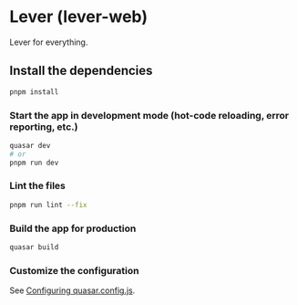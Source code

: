 # Lever (lever-web)

Lever for everything.

## Install the dependencies
```bash
pnpm install
```

### Start the app in development mode (hot-code reloading, error reporting, etc.)
```bash
quasar dev
# or
pnpm run dev
```


### Lint the files
```bash
pnpm run lint --fix
```

### Build the app for production
```bash
quasar build
```

### Customize the configuration
See [Configuring quasar.config.js](https://v2.quasar.dev/quasar-cli-vite/quasar-config-js).
